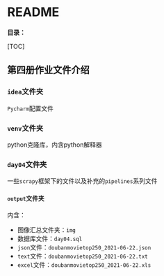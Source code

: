 # README

**目录：**

[TOC]

## 第四册作业文件介绍

### `idea`文件夹

`Pycharm`配置文件

### `venv`文件夹

python克隆库，内含python解释器

### `day04`文件夹

一些`scrapy`框架下的文件以及补充的`pipelines`系列文件

#### `output`文件夹

内含：

+ 图像汇总文件夹：`img`
+ 数据库文件：`day04.sql`
+ `json`文件：`doubanmovietop250_2021-06-22.json`
+ `text`文件：`doubanmovietop250_2021-06-22.txt`
+ `excel`文件：`doubanmovietop250_2021-06-22.xls`